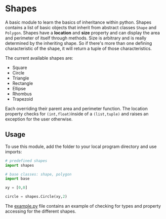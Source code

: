 # Shapes 

A basic module to learn the basics of inheritance within python. Shapes contains a list of basic objects that inherit from abstract classes `Shape` and `Polygon`. Shapes have a **location** and **size** property and can display the area and perimeter of itself through methods. Size is arbitrary and is really determined by the inheriting shape. So if there's more than one defining characteristic of the shape, it will return a tuple of those characteristics.

The current available shapes are:

* Square
* Circle
* Triangle
* Rectangle
* Ellipse 
* Rhombus
* Trapezoid

Each overriding their parent area and perimeter function. The location property checks for `(int,float)`inside of a `(list,tuple)` and raises an exception for the user otherwise.

## Usage

To use this module, add the folder to your local program directory and use imports:
```python
# predefined shapes
import shapes

# base classes: shape, polygon
import base

xy = [0,0]

circle = shapes.Circle(xy,2)
```
The [example.py](example.py) file contains an example of checking for types and property accessing for the different shapes.

